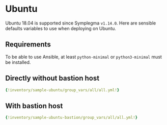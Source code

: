 # Ubuntu

Ubuntu 18.04 is supported since Symplegma `v1.14.0`.
Here are sensible defaults variables to use when deploying on Ubuntu.

## Requirements

To be able to use Ansible, at least `python-minimal` or `python3-minimal`
must be installed.

## Directly without bastion host

```yaml
{!inventory/sample-ubuntu/group_vars/all/all.yml!}
```

## With bastion host

```yaml
{!inventory/sample-ubuntu-bastion/group_vars/all/all.yml!}
```
